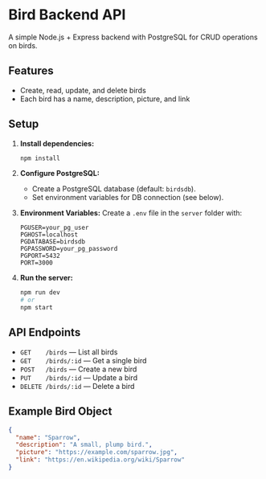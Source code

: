 # Bird Backend API

A simple Node.js + Express backend with PostgreSQL for CRUD operations on birds.

## Features
- Create, read, update, and delete birds
- Each bird has a name, description, picture, and link

## Setup

1. **Install dependencies:**
   ```bash
   npm install
   ```

2. **Configure PostgreSQL:**
   - Create a PostgreSQL database (default: `birdsdb`).
   - Set environment variables for DB connection (see below).

3. **Environment Variables:**
   Create a `.env` file in the `server` folder with:
   ```env
   PGUSER=your_pg_user
   PGHOST=localhost
   PGDATABASE=birdsdb
   PGPASSWORD=your_pg_password
   PGPORT=5432
   PORT=3000
   ```

4. **Run the server:**
   ```bash
   npm run dev
   # or
   npm start
   ```

## API Endpoints

- `GET    /birds`         — List all birds
- `GET    /birds/:id`     — Get a single bird
- `POST   /birds`         — Create a new bird
- `PUT    /birds/:id`     — Update a bird
- `DELETE /birds/:id`     — Delete a bird

## Example Bird Object
```json
{
  "name": "Sparrow",
  "description": "A small, plump bird.",
  "picture": "https://example.com/sparrow.jpg",
  "link": "https://en.wikipedia.org/wiki/Sparrow"
}
``` 